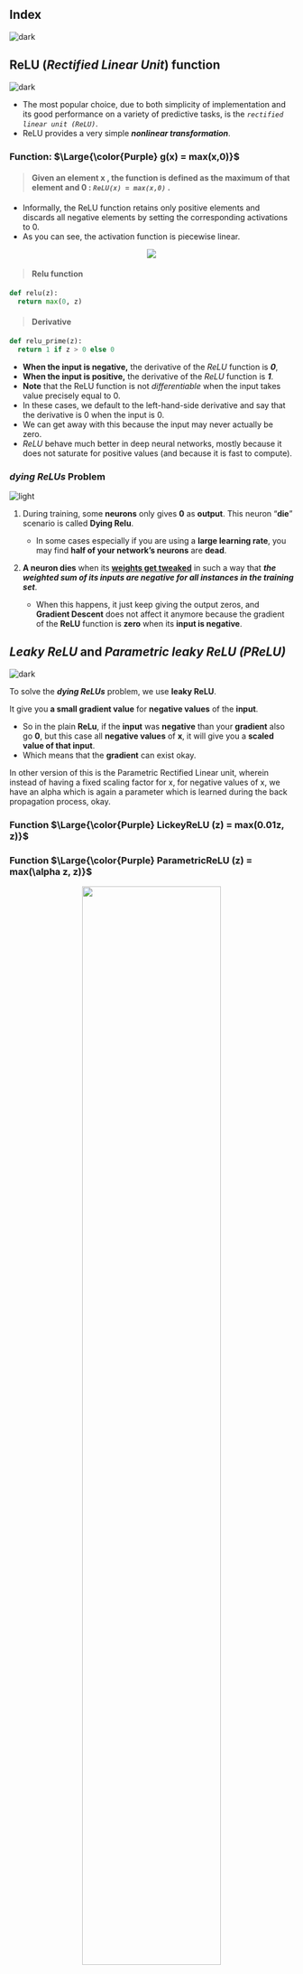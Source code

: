 ## Index
![dark](https://user-images.githubusercontent.com/12748752/141935752-90492d2e-7904-4f9f-a5a1-c4e59ddc3a33.png)

## ReLU (_Rectified Linear Unit_) function
![dark](https://user-images.githubusercontent.com/12748752/141935752-90492d2e-7904-4f9f-a5a1-c4e59ddc3a33.png)
* The most popular choice, due to both simplicity of implementation and its good performance on a variety of predictive tasks, is the _`rectified linear unit (ReLU)`_.
* ReLU provides a very simple _**nonlinear transformation**_.
### Function: $\Large{\color{Purple} g(x) = max(x,0)}$

> #### Given an element  x , the function is defined as the maximum of that element and  0 : _`ReLU(x) = max(x,0)`_ .
* Informally, the ReLU function retains only positive elements and discards all negative elements by setting the corresponding activations to 0. 
* As you can see, the activation function is piecewise linear.

<p align="center">
	<img src="https://user-images.githubusercontent.com/12748752/215332857-893ba6cd-0051-4d35-9813-2acd7318c171.png" />
</p>

> #### Relu function
```Python
def relu(z):
  return max(0, z)
```

> #### Derivative

```Python
def relu_prime(z):
  return 1 if z > 0 else 0
```
* **When the input is negative,** the derivative of the _ReLU_ function is _**0**_, 
* **When the input is positive,** the derivative of the _ReLU_ function is _**1**_. 
* **Note** that the ReLU function is not _differentiable_ when the input takes value precisely equal to 0. 
* In these cases, we default to the left-hand-side derivative and say that the derivative is 0 when the input is 0.
* We can get away with this because the input may never actually be zero. 
* _ReLU_ behave much better in deep neural networks, mostly because it does not saturate for positive values (and because it is fast to compute).

### _dying ReLUs_ Problem
![light](https://user-images.githubusercontent.com/12748752/136802581-e8e0607f-3472-44f7-a8b2-8ba82a0f8070.png)
1. During training, some **neurons** only gives **0** as **output**. This neuron “**die**” scenario is called   **Dying Relu**.
	* In some cases especially if you are using a **large learning rate**, you may find **half of your network’s neurons** are **dead**.

2. **A neuron dies** when its <ins><b>weights get tweaked</b></ins> in such a way that **_the weighted sum of its inputs are negative for all instances in the training set_**. 
	* When this happens, it just keep giving the output zeros, and **Gradient Descent** does not affect it anymore because the gradient of the **ReLU** function is **zero** when its **input is negative**.

## _Leaky ReLU_ and _Parametric leaky ReLU (PReLU)_
![dark](https://user-images.githubusercontent.com/12748752/141935752-90492d2e-7904-4f9f-a5a1-c4e59ddc3a33.png)

To solve the **_dying ReLUs_** problem, we use **leaky ReLU**. 

It give you **a small gradient value** for **negative values** of the **input**. 
* So in the plain **ReLu**, if the **input** was **negative** than your **gradient** also go **0**, but this case all **negative values** of **x**, it will give you a **scaled value of that input**.
* Which means that the **gradient** can exist okay. 
	
In other version of this is the Parametric Rectified Linear unit, wherein instead of having a fixed scaling factor for x, for negative values of x, we have an alpha which is again a parameter which is learned during the back propagation process, okay.

###  Function $\Large{\color{Purple} LickeyReLU (z) = max(0.01z, z)}$
###  Function $\Large{\color{Purple} ParametricReLU (z) = max(\alpha z, z)}$

<p align="center">
	<img src="https://user-images.githubusercontent.com/12748752/215337334-83f5d035-9929-4267-8b3f-515004e5060e.png" width=70% /> 
	<br>
	<ins>ParametricReLU function and its Derivative</ins>
</p>


> #### ParametricReLu code
```Python
def leakyrelu(z, alpha):
	return max(alpha * z, z)
```

> #### Derivative

```Python
def leakyrelu_prime(z, alpha):
	return 1 if z > 0 else alpha
```

* The hyperparameter **_α_** defines how much the function “leaks”: it is the slope of the function for _z < 0_ and is typically set to _0.01_. 
* This small slope ensures that leaky ReLUs never die; they can go into a long coma, but they have a chance to eventually wake up. 
* A 2015 paper compared several variants of the ReLU activation function, and one of its conclusions was that the leaky variants always outperformed the strict ReLU activation function. 
* In fact, setting α = 0.2 (a huge leak) seemed to result in better performance than _`α = 0.01`_ (a small leak). 
#### _**Randomized leaky ReLU (RReLU)**_, 
* Where _**α**_ is picked randomly in a given range during training and is fixed to an average value during testing. 
* RReLU also performed fairly well and seemed to act as a regularizer (reducing the risk of overfitting the training set). 
#### _**Parametric leaky ReLU (PReLU)**_
* Finally, the paper evaluated the _**parametric leaky ReLU (PReLU)**_, where _**α**_ is authorized to be learned during training (instead of being a hyperparameter, it becomes a parameter that can be modified by backpropagation like any other parameter). 
* _**PReLU**_ was reported to strongly outperform ReLU on large image datasets, but on smaller datasets it runs the risk of overfitting the training set.

![light](https://user-images.githubusercontent.com/12748752/136802581-e8e0607f-3472-44f7-a8b2-8ba82a0f8070.png)

